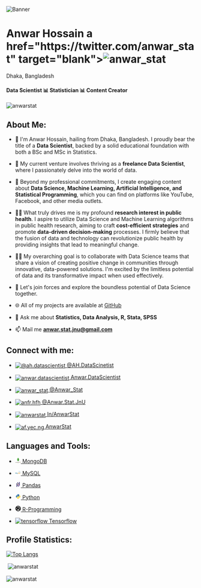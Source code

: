 
<!--
- 🔭 I’m currently working on ...
- 🌱 I’m currently learning ...
- 👯 I’m looking to collaborate on ...
- 🤔 I’m looking for help with ...
- 💬 Ask me about ...
- 📫 How to reach me: ...
- 😄 Pronouns: ...
- ⚡ Fun fact: ...
-->

<p align="left"> <img src="https://github.com/AnwarStat/AnwarStat/assets/58507309/f750788a-9d55-4ce9-a4e6-5323b5b72461", alt="Banner", height="60px", width="1200px" /></p>




<h1 align="left"> Anwar Hossain a href="https://twitter.com/anwar_stat" target="blank"><img src="https://img.shields.io/twitter/follow/anwar_stat?logo=twitter&style=for-the-badge" alt="anwar_stat" /></a> </h1>
<p align="left"> Dhaka, Bangladesh </p>
<h4 align="left"> Data Scientist  📊  Statistician 📊 Content Creator </h4>

<p align="left"> <img src="https://komarev.com/ghpvc/?username=anwarstat&label=Profile%20views&color=0e75b6&style=flat" alt="anwarstat" /> </p>
<h2 align="left"> About Me: </h2>
<p style="text-align: left; font-family: verdana; text-color: red; line-height: 2.5; ">
  
- 🔭 I'm Anwar Hossain, hailing from Dhaka, Bangladesh. I proudly bear the title of a **Data Scientist**, backed by a solid educational foundation with both a BSc and MSc in Statistics.  

- 🌱 My current venture involves thriving as a **freelance Data Scientist**, where I passionately delve into the world of data.  

- 👯 Beyond my professional commitments, I create engaging content about **Data Science, Machine Learning, Artificial Intelligence, and Statistical Programming**, which you can find on platforms like YouTube, Facebook, and other media outlets. 

- 👨‍⚕️ What truly drives me is my profound **research interest in public health**. I aspire to utilize Data Science and Machine Learning algorithms in public health research, aiming to craft **cost-efficient strategies** and promote **data-driven decision-making** processes. I firmly believe that the fusion of data and technology can revolutionize public health by providing insights that lead to meaningful change.  

- 👨‍🔬 My overarching goal is to collaborate with Data Science teams that share a vision of creating positive change in communities through innovative, data-powered solutions. I'm excited by the limitless potential of data and its transformative impact when used effectively.  

- 👬 Let's join forces and explore the boundless potential of Data Science together.
  
- 🌐 All of my projects are available at [GitHub](https://github.com/Anwarstat)
 
- 💬 Ask me about **Statistics, Data Analysis, R, Stata, SPSS**

- 📫 Mail me **anwar.stat.jnu@gmail.com**
</p>

<!-- BLOG-POST-LIST:START -->
<!-- BLOG-POST-LIST:END -->

<h2 align="left">Connect with me:</h2>
<p style="text-align: left; font-family: verdana; text-color: red; ">

- <a href="https://www.youtube.com/c/@ah.datascientist" target="blank"><img align="center" src="https://raw.githubusercontent.com/rahuldkjain/github-profile-readme-generator/master/src/images/icons/Social/youtube.svg" alt="@ah.datascientist" height="15" width="15"  />   @AH.DataScinetist </a>

- <a href="https://fb.com/anwar.datascientist" target="blank"><img align="center" src="https://raw.githubusercontent.com/rahuldkjain/github-profile-readme-generator/master/src/images/icons/Social/facebook.svg" alt="anwar.datascientist" height="15" width="15"  />   Anwar.DataScientist </a> <br>

- <a href="https://twitter.com/anwar_stat" target="blank"><img align="center" src="https://raw.githubusercontent.com/rahuldkjain/github-profile-readme-generator/master/src/images/icons/Social/twitter.svg" alt="anwar_stat" height="15" width="15"  />   @Anwar_Stat </a> <be>

- <a href="https://instagram.com/anwar.stat.jnu" target="blank"><img align="center" src="https://raw.githubusercontent.com/rahuldkjain/github-profile-readme-generator/master/src/images/icons/Social/instagram.svg" alt="anfr.hfh" height="15" width="15"  />   @Anwar.Stat.JnU </a> <br>

- <a href="https://linkedin.com/in/anwarstat" target="blank"><img align="center" src="https://raw.githubusercontent.com/rahuldkjain/github-profile-readme-generator/master/src/images/icons/Social/linked-in-alt.svg" alt="anwarstat" height="15" width="15"  />   In/AnwarStat </a> <br>
- <a href="https://www.kaggle.com/anwarstat" target="blank"> <img align="center" src="https://raw.githubusercontent.com/rahuldkjain/github-profile-readme-generator/master/src/images/icons/Social/kaggle.svg" alt="af.yec.ng" height="15" width="15"  />   AnwarStat </a> <br>
</p>

<h2 align="left">Languages and Tools:</h2>

<p align="left"> 
  
- <a href="https://www.mongodb.com/" target="_blank" rel="noreferrer"> <img src="https://raw.githubusercontent.com/devicons/devicon/master/icons/mongodb/mongodb-original-wordmark.svg" alt="mongodb" width="15" height="15"/>  MongoDB </a> <br> 
 
- <a href="https://www.mysql.com/" target="_blank" rel="noreferrer"> <img src="https://raw.githubusercontent.com/devicons/devicon/master/icons/mysql/mysql-original-wordmark.svg" alt="mysql" width="15" height="15"/>  MySQL </a> <br>  

- <a href="https://pandas.pydata.org/" target="_blank" rel="noreferrer"> <img src="https://raw.githubusercontent.com/devicons/devicon/2ae2a900d2f041da66e950e4d48052658d850630/icons/pandas/pandas-original.svg" alt="pandas" width="15" height="15"/>  Pandas </a> <br> 

- <a href="https://www.python.org" target="_blank" rel="noreferrer"> <img src="https://raw.githubusercontent.com/devicons/devicon/master/icons/python/python-original.svg" alt="python" width="15" height="15"/>  Python </a> <br> 

- <a href="https://www.facebook.com" target="_blank" rel="noreferrer"> <img src="https://raw.githubusercontent.com/devicons/devicon/master/icons/rust/rust-plain.svg" alt="rust" width="15" height="15"/>  R-Programming </a> <br> 

- <a href="https://www.tensorflow.org" target="_blank" rel="noreferrer"> <img src="https://www.vectorlogo.zone/logos/tensorflow/tensorflow-icon.svg" alt="tensorflow" width="15" height="15" />  Tensorflow </a> </p>


 
<h2> Profile Statistics: </h2>




[![Top Langs](https://github-readme-stats.vercel.app/api/top-langs/?username=Anwarstat)](https://github.com/anuraghazra/github-readme-stats)





<p>&nbsp;<img align="center" src="https://github-readme-stats.vercel.app/api?username=anwarstat&show_icons=true&locale=en" alt="anwarstat" /></p>






<p><img align="center" src="https://github-readme-streak-stats.herokuapp.com/?user=anwarstat&" alt="anwarstat"  /></p>







